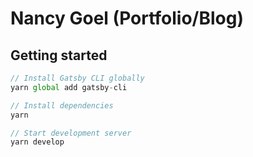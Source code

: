 # Nancy Goel (Portfolio/Blog)

## Getting started

```javascript
// Install Gatsby CLI globally
yarn global add gatsby-cli

// Install dependencies
yarn

// Start development server
yarn develop
```